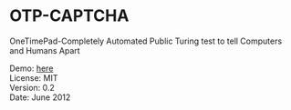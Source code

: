 OTP-CAPTCHA
===========

OneTimePad-Completely Automated Public Turing test to tell Computers and Humans Apart

Demo: [here](http://simon.waldherr.eu/projects/otp-captcha/)  
License: MIT  
Version: 0.2  
Date: June 2012
